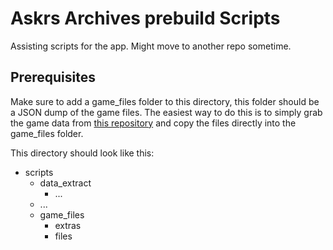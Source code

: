 # Askrs Archives prebuild Scripts

Assisting scripts for the app. Might move to another repo sometime.

## Prerequisites

Make sure to add a game_files folder to this directory, this folder should be a JSON dump of the game files. The easiest way to do this is to simply grab the game data from [this repository](https://github.com/HertzDevil/feh-assets-json) and copy the files directly into the game_files folder.

This directory should look like this:

- scripts
  - data_extract
    - ...
  - ...
  - game_files
    - extras
    - files
